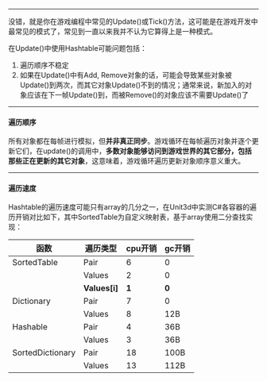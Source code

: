 
---

没错，就是你在游戏编程中常见的Update\(\)或Tick\(\)方法，这可能是在游戏开发中最常见的模式了，常见到一直以来我并不认为它算得上是一种模式。

在Update\(\)中使用Hashtable可能问题包括：

1. 遍历顺序不稳定
2. 如果在Update\(\)中有Add, Remove对象的话，可能会导致某些对象被Update\(\)到两次，而其它对象Update\(\)不到的情况；通常来说，新加入的对象应该在下一帧Update\(\)到，而被Remove\(\)的对象应该不需要Update\(\)了



---

#### 遍历顺序

所有对象都在每帧进行模拟，但**并非真正同步**。游戏循环在每帧遍历对象并逐个更新它们，在update\(\)的调用中，**多数对象能够访问到游戏世界的其它部分，包括那些正在更新的其它对象**，这意味着，游戏循环遍历更新对象顺序意义重大。



---

#### 遍历速度

Hashtable的遍历速度可能只有array的几分之一，在Unit3d中实测C\#各容器的遍历开销对比如下，其中SortedTable为自定义映射表，基于array使用二分查找实现：

| 函数 | 遍历类型 | cpu开销 | gc开销 |
| --- | --- | --- | --- |
| SortedTable | Pair | 6 | 0 |
|  | Values | 2 | 0 |
|  | **Values\[i\]** | **1** | **0** |
| Dictionary | Pair | 7 | 0 |
|  | Values | 8 | 12B |
| Hashable | Pair | 4 | 36B |
|  | Values | 3 | 36B |
| SortedDictionary | Pair | 18 | 100B |
|  | Values | 13 | 112B |



